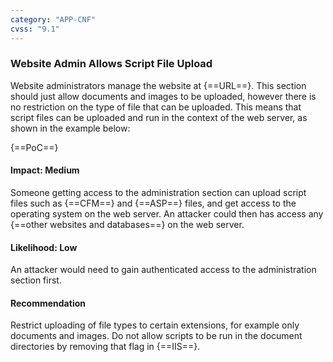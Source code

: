 ```yaml
---
category: "APP-CNF"
cvss: "9.1"
---
```

### Website Admin Allows Script File Upload
Website administrators manage the website at {==URL==}. This section should just allow documents and images to be uploaded, however there is no restriction on the type of file that can be uploaded. This means that script files can be uploaded and run in the context of the web server, as shown in the example below:

{==PoC==}
#### Impact: Medium
Someone getting access to the administration section can upload script files such as {==CFM==} and {==ASP==} files, and get access to the operating system on the web server. An attacker could then has access any {==other websites and databases==} on the web server.
#### Likelihood: Low
An attacker would need to gain authenticated access to the administration section first.
#### Recommendation
Restrict uploading of file types to certain extensions, for example only documents and images. Do not allow scripts to be run in the document directories by removing that flag in {==IIS==}.